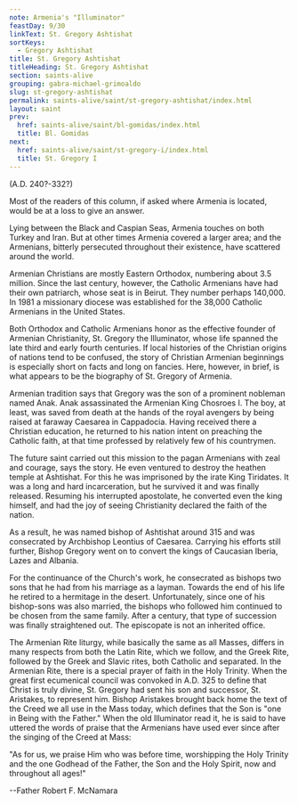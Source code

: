 ```yaml
---
note: Armenia's "Illuminator"
feastDay: 9/30
linkText: St. Gregory Ashtishat
sortKeys:
  - Gregory Ashtishat
title: St. Gregory Ashtishat
titleHeading: St. Gregory Ashtishat
section: saints-alive
grouping: gabra-michael-grimoaldo
slug: st-gregory-ashtishat
permalink: saints-alive/saint/st-gregory-ashtishat/index.html
layout: saint
prev:
  href: saints-alive/saint/bl-gomidas/index.html
  title: Bl. Gomidas
next:
  href: saints-alive/saint/st-gregory-i/index.html
  title: St. Gregory I
---
```

(A.D. 240?-332?)

Most of the readers of this column, if asked where Armenia is located, would be at a loss to give an answer.

Lying between the Black and Caspian Seas, Armenia touches on both Turkey and Iran. But at other times Armenia covered a larger area; and the Armenians, bitterly persecuted throughout their existence, have scattered around the world.

Armenian Christians are mostly Eastern Orthodox, numbering about 3.5 million. Since the last century, however, the Catholic Armenians have had their own patriarch, whose seat is in Beirut. They number perhaps 140,000. In 1981 a missionary diocese was established for the 38,000 Catholic Armenians in the United States.

Both Orthodox and Catholic Armenians honor as the effective founder of Armenian Christianity, St. Gregory the Illuminator, whose life spanned the late third and early fourth centuries. If local histories of the Christian origins of nations tend to be confused, the story of Christian Armenian beginnings is especially short on facts and long on fancies. Here, however, in brief, is what appears to be the biography of St. Gregory of Armenia.

Armenian tradition says that Gregory was the son of a prominent nobleman named Anak. Anak assassinated the Armenian King Chosroes I. The boy, at least, was saved from death at the hands of the royal avengers by being raised at faraway Caesarea in Cappadocia. Having received there a Christian education, he returned to his nation intent on preaching the Catholic faith, at that time professed by relatively few of his countrymen.

The future saint carried out this mission to the pagan Armenians with zeal and courage, says the story. He even ventured to destroy the heathen temple at Ashtishat. For this he was imprisoned by the irate King Tiridates. It was a long and hard incarceration, but he survived it and was finally released. Resuming his interrupted apostolate, he converted even the king himself, and had the joy of seeing Christianity declared the faith of the nation.

As a result, he was named bishop of Ashtishat around 315 and was consecrated by Archbishop Leontius of Caesarea. Carrying his efforts still further, Bishop Gregory went on to convert the kings of Caucasian Iberia, Lazes and Albania.

For the continuance of the Church's work, he consecrated as bishops two sons that he had from his marriage as a layman. Towards the end of his life he retired to a hermitage in the desert. Unfortunately, since one of his bishop-sons was also married, the bishops who followed him continued to be chosen from the same family. After a century, that type of succession was finally straightened out. The episcopate is not an inherited office.

The Armenian Rite liturgy, while basically the same as all Masses, differs in many respects from both the Latin Rite, which we follow, and the Greek Rite, followed by the Greek and Slavic rites, both Catholic and separated. In the Armenian Rite, there is a special prayer of faith in the Holy Trinity. When the great first ecumenical council was convoked in A.D. 325 to define that Christ is truly divine, St. Gregory had sent his son and successor, St. Aristakes, to represent him. Bishop Aristakes brought back home the text of the Creed we all use in the Mass today, which defines that the Son is "one in Being with the Father." When the old Illuminator read it, he is said to have uttered the words of praise that the Armenians have used ever since after the singing of the Creed at Mass:

"As for us, we praise Him who was before time, worshipping the Holy Trinity and the one Godhead of the Father, the Son and the Holy Spirit, now and throughout all ages!"

\--Father Robert F. McNamara